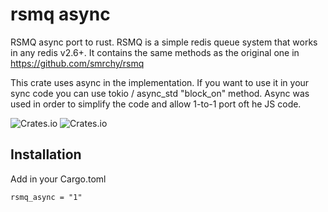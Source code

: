 # rsmq async

RSMQ async port to rust. RSMQ is a simple redis queue system that works in any redis v2.6+. It contains the same methods as the original one in https://github.com/smrchy/rsmq

This crate uses async in the implementation. If you want to use it in your sync code you can use tokio / async_std "block_on" method. Async was used in order to simplify the code and allow 1-to-1 port oft he JS code.

![Crates.io](https://img.shields.io/crates/v/rsmq_async_) ![Crates.io](https://img.shields.io/crates/l/rsmq_async)

## Installation

Add in your Cargo.toml
```
rsmq_async = "1"
```

